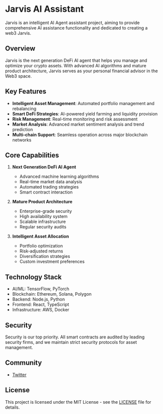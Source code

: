 # Jarvis AI Assistant

Jarvis is an intelligent AI Agent assistant project, aiming to provide comprehensive AI assistance functionality and dedicated to creating a web3 Jarvis.

## Overview

Jarvis is the next generation DeFi AI agent that helps you manage and optimize your crypto assets. With advanced AI algorithms and mature product architecture, Jarvis serves as your personal financial advisor in the Web3 space.

## Key Features

- **Intelligent Asset Management**: Automated portfolio management and rebalancing
- **Smart DeFi Strategies**: AI-powered yield farming and liquidity provision
- **Risk Management**: Real-time monitoring and risk assessment
- **Market Analysis**: Advanced market sentiment analysis and trend prediction
- **Multi-chain Support**: Seamless operation across major blockchain networks

## Core Capabilities

1. **Next Generation DeFi AI Agent**
   - Advanced machine learning algorithms
   - Real-time market data analysis
   - Automated trading strategies
   - Smart contract interaction

2. **Mature Product Architecture**
   - Enterprise-grade security
   - High availability system
   - Scalable infrastructure
   - Regular security audits

3. **Intelligent Asset Allocation**
   - Portfolio optimization
   - Risk-adjusted returns
   - Diversification strategies
   - Custom investment preferences

## Technology Stack

- AI/ML: TensorFlow, PyTorch
- Blockchain: Ethereum, Solana, Polygon
- Backend: Node.js, Python
- Frontend: React, TypeScript
- Infrastructure: AWS, Docker


## Security

Security is our top priority. All smart contracts are audited by leading security firms, and we maintain strict security protocols for asset management.

## Community

- [Twitter](https://twitter.com/jarvisai_defi)

## License

This project is licensed under the MIT License - see the [LICENSE](LICENSE) file for details.